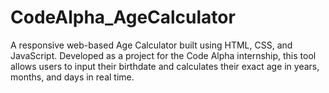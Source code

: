 # CodeAlpha_AgeCalculator
A responsive web-based Age Calculator built using HTML, CSS, and JavaScript. Developed as a project for the Code Alpha internship, this tool allows users to input their birthdate and calculates their exact age in years, months, and days in real time.
